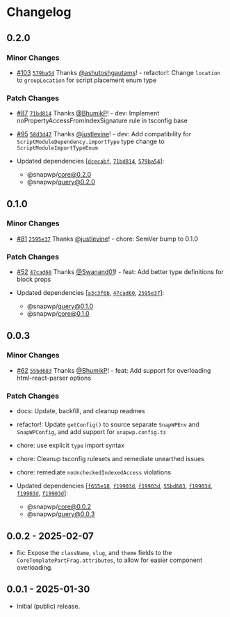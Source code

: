 # Changelog

## 0.2.0

### Minor Changes

-   [#103](https://github.com/rtCamp/snapwp/pull/103) [`579ba54`](https://github.com/rtCamp/snapwp/commit/579ba54e72d78b8b5fae89c8ddcd6bbdc0487f91) Thanks [@ashutoshgautams](https://github.com/ashutoshgautams)! - refactor!: Change `location` to `groupLocation` for script placement enum type

### Patch Changes

-   [#87](https://github.com/rtCamp/snapwp/pull/87) [`71bd814`](https://github.com/rtCamp/snapwp/commit/71bd81452935736170e81dabe8fea48b6d2b8085) Thanks [@BhumikP](https://github.com/BhumikP)! - dev: Implement noPropertyAccessFromIndexSignature rule in tsconfig base

-   [#95](https://github.com/rtCamp/snapwp/pull/95) [`58d3d47`](https://github.com/rtCamp/snapwp/commit/58d3d4755962456347295dd7d876d02486a8a455) Thanks [@justlevine](https://github.com/justlevine)! - dev: Add compatibility for `ScriptModuleDependency.importType` type change to `ScriptModuleImportTypeEnum`

-   Updated dependencies [[`dcecabf`](https://github.com/rtCamp/snapwp/commit/dcecabfa9df535727e988d2db59bb0a6aa5d2a73), [`71bd814`](https://github.com/rtCamp/snapwp/commit/71bd81452935736170e81dabe8fea48b6d2b8085), [`579ba54`](https://github.com/rtCamp/snapwp/commit/579ba54e72d78b8b5fae89c8ddcd6bbdc0487f91)]:
    -   @snapwp/core@0.2.0
    -   @snapwp/query@0.2.0

## 0.1.0

### Minor Changes

-   [#81](https://github.com/rtCamp/snapwp/pull/81) [`2595e37`](https://github.com/rtCamp/snapwp/commit/2595e376efb9a24b9caa0be9146976ec1386ffc4) Thanks [@justlevine](https://github.com/justlevine)! - chore: SemVer bump to 0.1.0

### Patch Changes

-   [#52](https://github.com/rtCamp/snapwp/pull/52) [`47cad60`](https://github.com/rtCamp/snapwp/commit/47cad6075621da9946a29feba62fc33fe59fdaf6) Thanks [@Swanand01](https://github.com/Swanand01)! - feat: Add better type definitions for block props

-   Updated dependencies [[`a3c3f6b`](https://github.com/rtCamp/snapwp/commit/a3c3f6b27994b1c5fee555e23c4ea40f7b88667a), [`47cad60`](https://github.com/rtCamp/snapwp/commit/47cad6075621da9946a29feba62fc33fe59fdaf6), [`2595e37`](https://github.com/rtCamp/snapwp/commit/2595e376efb9a24b9caa0be9146976ec1386ffc4)]:
    -   @snapwp/query@0.1.0
    -   @snapwp/core@0.1.0

## 0.0.3

### Minor Changes

-   [#62](https://github.com/rtCamp/snapwp/pull/62) [`55bd683`](https://github.com/rtCamp/snapwp/commit/55bd683e11c556bb78140299554cf845ba34903c) Thanks [@BhumikP](https://github.com/BhumikP)! - feat: Add support for overloading html-react-parser options

### Patch Changes

-   docs: Update, backfill, and cleanup readmes
-   refactor!: Update `getConfig()` to source separate `SnapWPEnv` and `SnapWPConfig`, and add support for `snapwp.config.ts`
-   chore: use explicit `type` import syntax
-   chore: Cleanup tsconfig rulesets and remediate unearthed issues
-   chore: remediate `noUncheckedIndexedAccess` violations

-   Updated dependencies [[`f655e18`](https://github.com/rtCamp/snapwp/commit/f655e18f08f0f1c2402f8a79eb618096346dead5), [`f19903d`](https://github.com/rtCamp/snapwp/commit/f19903d33b61a7fe15c16bbe949aebb5c26f1081), [`f19903d`](https://github.com/rtCamp/snapwp/commit/f19903d33b61a7fe15c16bbe949aebb5c26f1081), [`55bd683`](https://github.com/rtCamp/snapwp/commit/55bd683e11c556bb78140299554cf845ba34903c), [`f19903d`](https://github.com/rtCamp/snapwp/commit/f19903d33b61a7fe15c16bbe949aebb5c26f1081), [`f19903d`](https://github.com/rtCamp/snapwp/commit/f19903d33b61a7fe15c16bbe949aebb5c26f1081), [`f19903d`](https://github.com/rtCamp/snapwp/commit/f19903d33b61a7fe15c16bbe949aebb5c26f1081)]:
    -   @snapwp/core@0.0.2
    -   @snapwp/query@0.0.3

## 0.0.2 - 2025-02-07

-   fix: Expose the `className`, `slug`, and `theme` fields to the `CoreTemplatePartFrag.attributes`, to allow for easier component overloading.

## 0.0.1 - 2025-01-30

-   Initial (public) release.
